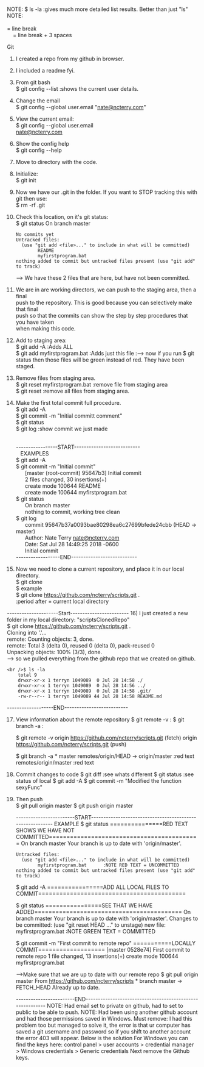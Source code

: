 <br/>NOTE:  $ ls -la      :gives much more detailed list results. Better than just "ls"
<br/>NOTE: 	
<br />	= line break
<br />&nbsp;&nbsp;&nbsp; = line break + 3 spaces



Git
1) I created a repo from my github in browser.
2) I included a readme fyi.
3) From git bash
	<br />$ git config --list :shows the current user details.
	
4) Change the email
	<br />$ git config --global user.email "nate@ncterry.com"
	
5) View the current email:
	<br />$ git config --global user.email
	<br />nate@ncterry.com
	
6) Show the config help
	<br />$ git config --help

7) Move to directory with the code.

8) Initialize:
	<br />$ git init

9) Now we have our .git in the folder. If you want to STOP tracking this with git then use:
	<br />$ rm -rf .git 
	
10) Check this location, on it's git status:
	<br />$ git status
		On branch master

		No commits yet
		Untracked files:
		  (use "git add <file>..." to include in what will be committed)
				README
				myfirstprogram.bat
		nothing added to commit but untracked files present (use "git add" to track)
	--> We have these 2 files that are here, but have not been committed.
	
11) We are in are working directors, we can push to the staging area, then a final
	<br />push to the repository. This is good because you can selectively make that final
	<br />push so that the commits can show the step by step procedures that you have taken
	<br />when making this code. 
	
12) Add to staging area:
	<br />$ git add -A 					:Adds ALL
	<br />$ git add myfirstprogram.bat			:Adds just this file 
	:--> now if you run $ git status    then those files will be green instead of red. 
		They have been staged.
	
13) Remove files from staging area.
	<br />$ git reset myfirstprogram.bat 				:remove file from staging area
	<br />$ git reset						:remove all files from staging area.
	
	
14) Make the first total commit full procedure.
	<br />$ git add -A
	<br />$ git commit -m "Initial committ comment"
	<br />$ git status
	<br />$ git log		:show commit we just made
	
	<br />-----------------START---------------------------
	<br />&nbsp;&nbsp;&nbsp;EXAMPLES
	<br />$ git add -A
	<br />$ git commit -m "Initial commit"
	<br />&nbsp;&nbsp;&nbsp;&nbsp;&nbsp;	[master (root-commit) 95647b3] Initial commit
	<br />&nbsp;&nbsp;&nbsp;&nbsp;&nbsp;	2 files changed, 30 insertions(+)
	<br />&nbsp;&nbsp;&nbsp;&nbsp;&nbsp;	create mode 100644 README
	<br />&nbsp;&nbsp;&nbsp;&nbsp;&nbsp;	create mode 100644 myfirstprogram.bat
	<br />$ git status
	<br />&nbsp;&nbsp;&nbsp;&nbsp;&nbsp;	On branch master
	<br />&nbsp;&nbsp;&nbsp;&nbsp;&nbsp;	nothing to commit, working tree clean
	<br />$ git log
	<br />&nbsp;&nbsp;&nbsp;&nbsp;&nbsp;	commit 95647b37a0093bae80298ea6c27699bfede24cbb (HEAD -> master)
	<br />&nbsp;&nbsp;&nbsp;&nbsp;&nbsp;	Author: Nate Terry <nate@ncterry.com>
	<br />&nbsp;&nbsp;&nbsp;&nbsp;&nbsp;	Date:   Sat Jul 28 14:49:25 2018 -0600
	<br />&nbsp;&nbsp;&nbsp;&nbsp;&nbsp;	Initial commit
	<br />------------------END---------------------------
	
15) Now we need to clone a current repository, and place it in our local directory.
	<br />$ git clone <url> <where to clone>
	<br />$ example
	<br />$ git clone https://github.com/ncterry/scripts.git .
	<br />:period after = current local directory
	

---------------------Start------------------------
16) I just created a new folder in my local directory:	"scriptsClonedRepo"
	<br />$ git clone https://github.com/ncterry/scripts.git .
		<br />Cloning into '.'...
		<br />remote: Counting objects: 3, done.
		<br />remote: Total 3 (delta 0), reused 0 (delta 0), pack-reused 0
		<br />Unpacking objects: 100% (3/3), done.
		<br />--> so we pulled everything from the github repo that we created on github.
		
	<br />$ ls -la
		total 9
		drwxr-xr-x 1 terryn 1049089  0 Jul 28 14:58 ./
		drwxr-xr-x 1 terryn 1049089  0 Jul 28 14:56 ../
		drwxr-xr-x 1 terryn 1049089  0 Jul 28 14:58 .git/
		-rw-r--r-- 1 terryn 1049089 44 Jul 28 14:58 README.md
-------------------END--------------------------

17) View information about the remote repository
	$ git remote -v			:
	$ git branch -a			:
	
	
	$ git remote -v
		origin  https://github.com/ncterry/scripts.git (fetch)
		origin  https://github.com/ncterry/scripts.git (push)

	$ git branch -a
		* master
		  remotes/origin/HEAD -> origin/master		:red text
		  remotes/origin/master						:red text 
		  
18) Commit changes to code 
	$ git diff			:see whats different
	$ git status		:see status of local 
	$ git add -A
	$ git commit -m "Modified the function sexyFunc"
	
19) Then push	
	$ git pull origin master
	$ git push origin master
	
	------------------------START----------------------------------------------------------
	EXAMPLE
	$ git status			===============RED TEXT SHOWS WE HAVE NOT COMMITTED===========================================
		On branch master
		Your branch is up to date with 'origin/master'.

		Untracked files:
		  (use "git add <file>..." to include in what will be committed)
				myfirstprogram.bat		:NOTE RED TEXT = UNCOMMITTED
		nothing added to commit but untracked files present (use "git add" to track)

	$ git add -A			================ADD ALL LOCAL FILES TO COMMIT==========================================

	$ git status			================SEE THAT WE HAVE ADDED==========================================
		On branch master
		Your branch is up to date with 'origin/master'.
		Changes to be committed:
			(use "git reset HEAD <file>..." to unstage)
				new file:   myfirstprogram.bat    :NOTE GREEN TEXT = COMMITTED

	$ git commit -m "First commit to remote repo"		===========LOCALLY COMMIT===================
		[master 0528e74] First commit to remote repo
		1 file changed, 13 insertions(+)
		create mode 100644 myfirstprogram.bat
		
	-->Make sure that we are up to date with our remote repo
	$ git pull origin master
		From https://github.com/ncterry/scripts
		 * branch            master     -> FETCH_HEAD
		Already up to date.

	------------------------END----------------------------------------------------------
	NOTE: Had email set to private on github, had to set to public to be able to push.
	NOTE: Had been using another github account and had those permissions saved in Windows. Must remove:
		 I had this problem too but managed to solve it, 
		 the error is that ur computer has saved a git username 
		 and password so if you shift to another account the error 403 will appear. Below is the solution
				For Windows you can find the keys here:
					control panel > 
					user accounts > 
					credential manager > 
					Windows credentials > 
					Generic credentials
			Next remove the Github keys.


	